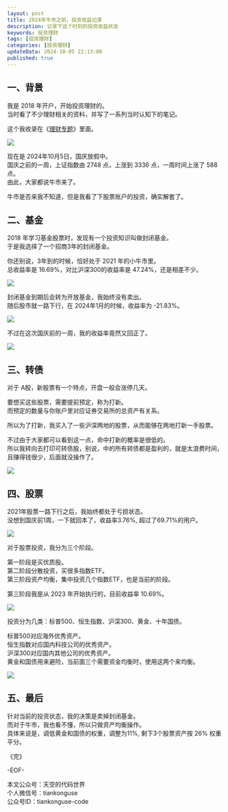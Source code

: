 ```yaml
---
layout: post  
title: 2024年牛市之前，投资收益记录    
description: 记录下这个时刻的投资收益状态      
keywords: 投资理财    
tags: [投资理财]  
categories: [投资理财]  
updateData: 2024-10-05 22:13:00  
published: true  
---
```



## 一、背景  


我是 2018 年开户，开始投资理财的。  
当时看了不少理财相关的资料，并写了一系列当时认知下的笔记。  


这个我收录在《[理财专题](https://mp.weixin.qq.com/mp/homepage?__biz=MzI2NDA0NDM1MA==&hid=6&sn=c44635643396fb457e6f2f426c599cf1&scene=18#wechat_redirect)》里面。  


![](https://res2024.tiankonguse.com/images/2024/10/05/001.png) 



现在是 2024年10月5日，国庆放假中。  
国庆之前的一周，上证指数由 2748 点，上涨到 3336 点，一周时间上涨了 588 点。  
由此，大家都说牛市来了。  



牛市是否来我不知道，但是我看了下股票账户的投资，确实解套了。  


## 二、基金  


2018 年学习基金股票时，发现有一个投资知识叫做封闭基金。  
于是我选择了一个招商3年的封闭基金。  


你还别说，3年到的时候，恰好处于 2021 年的小牛市里。  
总收益率是 16.69%，对比沪深300的收益率是 47.24%，还是相差不少。  


![](https://res2024.tiankonguse.com/images/2024/10/05/002.png) 



封闭基金到期后会转为开放基金，我始终没有卖出。  
随后股市就一路下行，在 2024年1月的时候，收益率为 -21.83%。  


![](https://res2024.tiankonguse.com/images/2024/10/05/003.png) 



不过在这次国庆前的一周，我的收益率竟然又回正了。  


![](https://res2024.tiankonguse.com/images/2024/10/05/003.png) 
 


## 三、转债    


对于 A股，新股票有一个特点，开盘一般会涨停几天。  


要想买这些股票，需要提前预定，称为打新。  
而预定的数量与你账户里对应证券交易所的总资产有关系。  


所以为了打新，我买入了一些沪深两地的股票，从而能够在两地打新一手股票。  


不过由于大家都可以看到这一点，命中打新的概率是很低的。  
所以我转向去打印可转债股，别说，中的所有转债都是盈利的，就是太浪费时间，且赚得钱很少，后面就没操作了。  


![](https://res2024.tiankonguse.com/images/2024/10/05/005.png) 



## 四、股票  

2021年股票一路下行之后，我始终都处于亏损状态。  
没想到国庆前1周，一下就回本了，收益率3.76%, 超过了69.71%的用户。  


![](https://res2024.tiankonguse.com/images/2024/10/05/006.png) 



对于股票投资，我分为三个阶段。  


第一阶段是买优质股。  
第二阶段分散投资，买很多指数ETF。  
第三阶段资产均衡，集中投资几个指数ETF，也是当前的阶段。  


第三阶段我是从 2023 年开始执行的，目前收益率 10.69%。  


![](https://res2024.tiankonguse.com/images/2024/10/05/007.png) 


投资分为几类：标普500、恒生指数、沪深300、黄金、十年国债。  


标普500对应海外优秀资产。  
恒生指数对应国内科技公司的优秀资产。  
沪深300对应国内其他公司的优秀资产。  
黄金和国债用来避险，当前面三个需要资金均衡时，使用这两个来均衡。  



![](https://res2024.tiankonguse.com/images/2024/10/05/008.png) 


## 五、最后  


针对当前的投资状态，我的决策是卖掉封闭基金。  
而对于牛市，我也看不懂，所以只做资产均衡操作。  
具体来说是，调低黄金和国债的权重，调整为11%, 剩下3个股票资产按 26% 权重平分。  


《完》  


-EOF-  



本文公众号：天空的代码世界  
个人微信号：tiankonguse  
公众号ID：tiankonguse-code  
  

